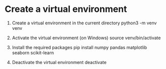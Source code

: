 # Create a virtual environment

1. Create a virtual environment in the current directory
python3 -m venv venv

2. Activate the virtual environment (on Windows)
source venv/bin/activate

3.  Install the required packages
pip install numpy pandas matplotlib seaborn scikit-learn

4.  Deactivate the virtual environment
deactivate